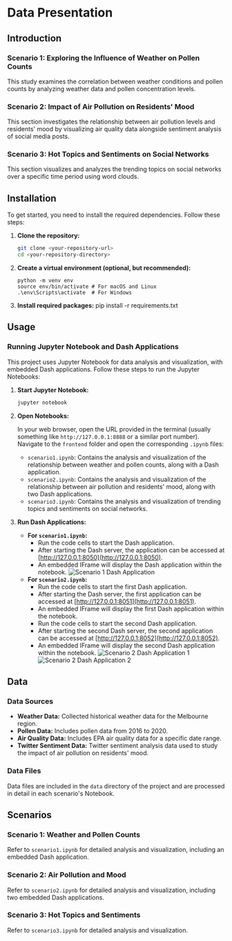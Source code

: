 # Data Presentation

## Introduction

### Scenario 1: Exploring the Influence of Weather on Pollen Counts
This study examines the correlation between weather conditions and pollen counts by analyzing weather data and pollen concentration levels.

### Scenario 2: Impact of Air Pollution on Residents' Mood
This section investigates the relationship between air pollution levels and residents' mood by visualizing air quality data alongside sentiment analysis of social media posts.

### Scenario 3: Hot Topics and Sentiments on Social Networks
This section visualizes and analyzes the trending topics on social networks over a specific time period using word clouds.

## Installation

To get started, you need to install the required dependencies. Follow these steps:

1. **Clone the repository:**
   ```sh
   git clone <your-repository-url>
   cd <your-repository-directory>

2. **Create a virtual environment (optional, but recommended):**
   ```
   python -m venv env
   source env/bin/activate # For macOS and Linux  
   .\env\Scripts\activate  # For Windows
   ```

3. **Install required packages:**
    pip install -r requirements.txt

## Usage

### Running Jupyter Notebook and Dash Applications

This project uses Jupyter Notebook for data analysis and visualization, with embedded Dash applications. Follow these steps to run the Jupyter Notebooks:

1. **Start Jupyter Notebook:**

    ```sh
    jupyter notebook
    ```

2. **Open Notebooks:**

    In your web browser, open the URL provided in the terminal (usually something like `http://127.0.0.1:8888` or a similar port number). Navigate to the `frontend` folder and open the corresponding `.ipynb` files:

    - `scenario1.ipynb`: Contains the analysis and visualization of the relationship between weather and pollen counts, along with a Dash application.
    - `scenario2.ipynb`: Contains the analysis and visualization of the relationship between air pollution and residents' mood, along with two Dash applications.
    - `scenario3.ipynb`: Contains the analysis and visualization of trending topics and sentiments on social networks.

3. **Run Dash Applications:**

    - **For `scenario1.ipynb`:**
      - Run the code cells to start the Dash application.
      - After starting the Dash server, the application can be accessed at [http://127.0.0.1:8050](http://127.0.0.1:8050).
      - An embedded IFrame will display the Dash application within the notebook.
        ![Scenario 1 Dash Application](scenario1_dash_app_image.png)    
    - **For `scenario2.ipynb`:**
      - Run the code cells to start the first Dash application.
      - After starting the Dash server, the first application can be accessed at [http://127.0.0.1:8051](http://127.0.0.1:8051).
      - An embedded IFrame will display the first Dash application within the notebook.
      - Run the code cells to start the second Dash application.
      - After starting the second Dash server, the second application can be accessed at [http://127.0.0.1:8052](http://127.0.0.1:8052).
      - An embedded IFrame will display the second Dash application within the notebook.
        ![Scenario 2 Dash Application 1](scenario2_dash_app1_image.png)
        ![Scenario 2 Dash Application 2](scenario2_dash_app2_image.png)

## Data

### Data Sources

- **Weather Data:** Collected historical weather data for the Melbourne region.
- **Pollen Data:** Includes pollen data from 2016 to 2020.
- **Air Quality Data:** Includes EPA air quality data for a specific date range.
- **Twitter Sentiment Data:** Twitter sentiment analysis data used to study the impact of air pollution on residents' mood.

### Data Files

Data files are included in the `data` directory of the project and are processed in detail in each scenario's Notebook.

## Scenarios

### Scenario 1: Weather and Pollen Counts

Refer to `scenario1.ipynb` for detailed analysis and visualization, including an embedded Dash application.

### Scenario 2: Air Pollution and Mood

Refer to `scenario2.ipynb` for detailed analysis and visualization, including two embedded Dash applications.

### Scenario 3: Hot Topics and Sentiments

Refer to `scenario3.ipynb` for detailed analysis and visualization.


